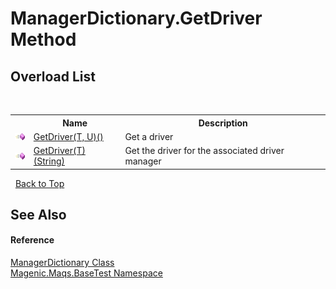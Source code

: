 # ManagerDictionary.GetDriver Method 
 


## Overload List
&nbsp;<table><tr><th></th><th>Name</th><th>Description</th></tr><tr><td>![Public method](media/pubmethod.gif "Public method")</td><td><a href="#/MAQS_5/BaseTest_AUTOGENERATED/ManagerDictionary-GetDriver('T',_'U')_Method">GetDriver(T, U)()</a></td><td>
Get a driver</td></tr><tr><td>![Public method](media/pubmethod.gif "Public method")</td><td><a href="#/MAQS_5/BaseTest_AUTOGENERATED/ManagerDictionary-GetDriver('T')_Method_(String)">GetDriver(T)(String)</a></td><td>
Get the driver for the associated driver manager</td></tr></table>&nbsp;
<a href="#managerdictionary.getdriver-method">Back to Top</a>

## See Also


#### Reference
<a href="#/MAQS_5/BaseTest_AUTOGENERATED/ManagerDictionary_Class">ManagerDictionary Class</a><br /><a href="#/MAQS_5/BaseTest_AUTOGENERATED/Magenic-Maqs-BaseTest_Namespace">Magenic.Maqs.BaseTest Namespace</a><br />